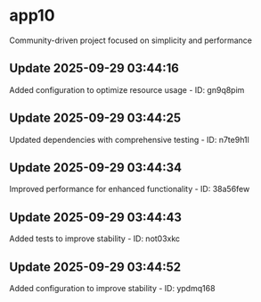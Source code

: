 # app10
Community-driven project focused on simplicity and performance

## Update 2025-09-29 03:44:16
Added configuration to optimize resource usage - ID: gn9q8pim


## Update 2025-09-29 03:44:25
Updated dependencies with comprehensive testing - ID: n7te9h1l


## Update 2025-09-29 03:44:34
Improved performance for enhanced functionality - ID: 38a56few


## Update 2025-09-29 03:44:43
Added tests to improve stability - ID: not03xkc


## Update 2025-09-29 03:44:52
Added configuration to improve stability - ID: ypdmq168

